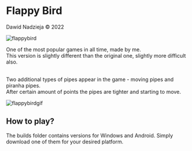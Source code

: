 # Flappy Bird

Dawid Nadzieja © 2022

![flappybird](https://user-images.githubusercontent.com/33668566/179262656-12049c6b-790d-4205-a105-f8a3789ae7a6.png)

One of the most popular games in all time, made by me. <br>
This version is slightly different than the original one, slightly more difficult also. <br><br>

Two additional types of pipes appear in the game - moving pipes and piranha pipes. <br>
After certain amount of points the pipes are tighter and starting to move. 

![flappybirdgif](https://user-images.githubusercontent.com/33668566/179264107-d1180778-db47-4a71-baa1-5b3050595b07.gif)

## How to play?
The builds folder contains versions for Windows and Android. Simply download one of them for your desired platform. 
